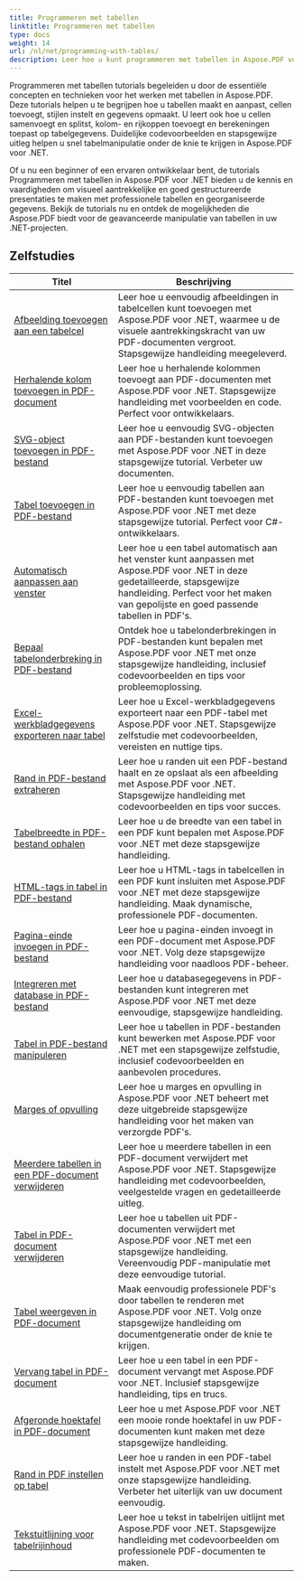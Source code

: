 ```yaml
---
title: Programmeren met tabellen
linktitle: Programmeren met tabellen
type: docs
weight: 14
url: /nl/net/programming-with-tables/
description: Leer hoe u kunt programmeren met tabellen in Aspose.PDF voor .NET met stapsgewijze tutorials.
---
```

Programmeren met tabellen tutorials begeleiden u door de essentiële concepten en technieken voor het werken met tabellen in Aspose.PDF. Deze tutorials helpen u te begrijpen hoe u tabellen maakt en aanpast, cellen toevoegt, stijlen instelt en gegevens opmaakt. U leert ook hoe u cellen samenvoegt en splitst, kolom- en rijkoppen toevoegt en berekeningen toepast op tabelgegevens. Duidelijke codevoorbeelden en stapsgewijze uitleg helpen u snel tabelmanipulatie onder de knie te krijgen in Aspose.PDF voor .NET.

Of u nu een beginner of een ervaren ontwikkelaar bent, de tutorials Programmeren met tabellen in Aspose.PDF voor .NET bieden u de kennis en vaardigheden om visueel aantrekkelijke en goed gestructureerde presentaties te maken met professionele tabellen en georganiseerde gegevens. Bekijk de tutorials nu en ontdek de mogelijkheden die Aspose.PDF biedt voor de geavanceerde manipulatie van tabellen in uw .NET-projecten.

## Zelfstudies
| Titel | Beschrijving |
| --- | --- | 
| [Afbeelding toevoegen aan een tabelcel](./add-image-in-a-table-cell/) | Leer hoe u eenvoudig afbeeldingen in tabelcellen kunt toevoegen met Aspose.PDF voor .NET, waarmee u de visuele aantrekkingskracht van uw PDF-documenten vergroot. Stapsgewijze handleiding meegeleverd. |  
| [Herhalende kolom toevoegen in PDF-document](./add-repeating-column/) | Leer hoe u herhalende kolommen toevoegt aan PDF-documenten met Aspose.PDF voor .NET. Stapsgewijze handleiding met voorbeelden en code. Perfect voor ontwikkelaars. |  
| [SVG-object toevoegen in PDF-bestand](./add-svg-object/) | Leer hoe u eenvoudig SVG-objecten aan PDF-bestanden kunt toevoegen met Aspose.PDF voor .NET in deze stapsgewijze tutorial. Verbeter uw documenten. |  
| [Tabel toevoegen in PDF-bestand](./add-table/) | Leer hoe u eenvoudig tabellen aan PDF-bestanden kunt toevoegen met Aspose.PDF voor .NET met deze stapsgewijze tutorial. Perfect voor C#-ontwikkelaars. |  
| [Automatisch aanpassen aan venster](./auto-fit-to-window/) | Leer hoe u een tabel automatisch aan het venster kunt aanpassen met Aspose.PDF voor .NET in deze gedetailleerde, stapsgewijze handleiding. Perfect voor het maken van gepolijste en goed passende tabellen in PDF's. |  
| [Bepaal tabelonderbreking in PDF-bestand](./determine-table-break/) | Ontdek hoe u tabelonderbrekingen in PDF-bestanden kunt bepalen met Aspose.PDF voor .NET met onze stapsgewijze handleiding, inclusief codevoorbeelden en tips voor probleemoplossing. |  
| [Excel-werkbladgegevens exporteren naar tabel](./export-excel-worksheet-data-to-table/) | Leer hoe u Excel-werkbladgegevens exporteert naar een PDF-tabel met Aspose.PDF voor .NET. Stapsgewijze zelfstudie met codevoorbeelden, vereisten en nuttige tips. |  
| [Rand in PDF-bestand extraheren](./extract-border/) | Leer hoe u randen uit een PDF-bestand haalt en ze opslaat als een afbeelding met Aspose.PDF voor .NET. Stapsgewijze handleiding met codevoorbeelden en tips voor succes. |  
| [Tabelbreedte in PDF-bestand ophalen](./get-table-width/) | Leer hoe u de breedte van een tabel in een PDF kunt bepalen met Aspose.PDF voor .NET met deze stapsgewijze handleiding. |  
| [HTML-tags in tabel in PDF-bestand](./html-tags-inside-table/) | Leer hoe u HTML-tags in tabelcellen in een PDF kunt insluiten met Aspose.PDF voor .NET met deze stapsgewijze handleiding. Maak dynamische, professionele PDF-documenten. |  
| [Pagina-einde invoegen in PDF-bestand](./insert-page-break/) | Leer hoe u pagina-einden invoegt in een PDF-document met Aspose.PDF voor .NET. Volg deze stapsgewijze handleiding voor naadloos PDF-beheer. |  
| [Integreren met database in PDF-bestand](./integrate-with-database/) | Leer hoe u databasegegevens in PDF-bestanden kunt integreren met Aspose.PDF voor .NET met deze eenvoudige, stapsgewijze handleiding. |  
| [Tabel in PDF-bestand manipuleren](./manipulate-table/) | Leer hoe u tabellen in PDF-bestanden kunt bewerken met Aspose.PDF voor .NET met een stapsgewijze zelfstudie, inclusief codevoorbeelden en aanbevolen procedures. |  
| [Marges of opvulling](./margins-or-padding/) | Leer hoe u marges en opvulling in Aspose.PDF voor .NET beheert met deze uitgebreide stapsgewijze handleiding voor het maken van verzorgde PDF's. |  
| [Meerdere tabellen in een PDF-document verwijderen](./remove-multiple-tables/) | Leer hoe u meerdere tabellen in een PDF-document verwijdert met Aspose.PDF voor .NET. Stapsgewijze handleiding met codevoorbeelden, veelgestelde vragen en gedetailleerde uitleg. |  
| [Tabel in PDF-document verwijderen](./remove-table/) | Leer hoe u tabellen uit PDF-documenten verwijdert met Aspose.PDF voor .NET met een stapsgewijze handleiding. Vereenvoudig PDF-manipulatie met deze eenvoudige tutorial. |  
| [Tabel weergeven in PDF-document](./render-table/) | Maak eenvoudig professionele PDF's door tabellen te renderen met Aspose.PDF voor .NET. Volg onze stapsgewijze handleiding om documentgeneratie onder de knie te krijgen. |  
| [Vervang tabel in PDF-document](./replace-table/) | Leer hoe u een tabel in een PDF-document vervangt met Aspose.PDF voor .NET. Inclusief stapsgewijze handleiding, tips en trucs. |  
| [Afgeronde hoektafel in PDF-document](./rounded-corner-table/) | Leer hoe u met Aspose.PDF voor .NET een mooie ronde hoektafel in uw PDF-documenten kunt maken met deze stapsgewijze handleiding. |  
| [Rand in PDF instellen op tabel](./set-border/) | Leer hoe u randen in een PDF-tabel instelt met Aspose.PDF voor .NET met onze stapsgewijze handleiding. Verbeter het uiterlijk van uw document eenvoudig. |  
| [Tekstuitlijning voor tabelrijinhoud](./text-alignment-for-table-row-content/) | Leer hoe u tekst in tabelrijen uitlijnt met Aspose.PDF voor .NET. Stapsgewijze handleiding met codevoorbeelden om professionele PDF-documenten te maken. |  